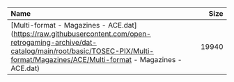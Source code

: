 |Name|Size|
|:---|---:|
|[Multi-format - Magazines - ACE.dat](https://raw.githubusercontent.com/open-retrogaming-archive/dat-catalog/main/root/basic/TOSEC-PIX/Multi-format/Magazines/ACE/Multi-format - Magazines - ACE.dat)|19940|
